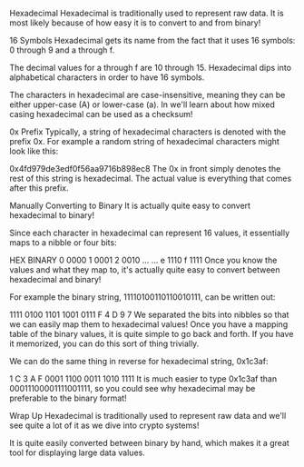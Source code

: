 Hexadecimal
Hexadecimal is traditionally used to represent raw data. It is most likely because of how easy it is to convert to and from binary!

16 Symbols
Hexadecimal gets its name from the fact that it uses 16 symbols: 0 through 9 and a through f.

The decimal values for a through f are 10 through 15. Hexadecimal dips into alphabetical characters in order to have 16 symbols.

The characters in hexadecimal are case-insensitive, meaning they can be either upper-case (A) or lower-case (a). In we'll learn about how mixed casing hexadecimal can be used as a checksum!

0x Prefix
Typically, a string of hexadecimal characters is denoted with the prefix 0x. For example a random string of hexadecimal characters might look like this:

0x4fd979de3edf0f56aa9716b898ec8
The 0x in front simply denotes the rest of this string is hexadecimal. The actual value is everything that comes after this prefix.

Manually Converting to Binary
It is actually quite easy to convert hexadecimal to binary!

Since each character in hexadecimal can represent 16 values, it essentially maps to a nibble or four bits:

HEX BINARY
0 0000
1 0001
2 0010
… …
e 1110
f 1111
Once you know the values and what they map to, it's actually quite easy to convert between hexadecimal and binary!

For example the binary string, 11110100110110010111, can be written out:

1111 0100 1101 1001 0111
F 4 D 9 7
We separated the bits into nibbles so that we can easily map them to hexadecimal values! Once you have a mapping table of the binary values, it is quite simple to go back and forth. If you have it memorized, you can do this sort of thing trivially.

We can do the same thing in reverse for hexadecimal string, 0x1c3af:

1 C 3 A F
0001 1100 0011 1010 1111
It is much easier to type 0x1c3af than 00011100001111001111, so you could see why hexadecimal may be preferable to the binary format!

Wrap Up
Hexadecimal is traditionally used to represent raw data and we'll see quite a lot of it as we dive into crypto systems!

It is quite easily converted between binary by hand, which makes it a great tool for displaying large data values.
